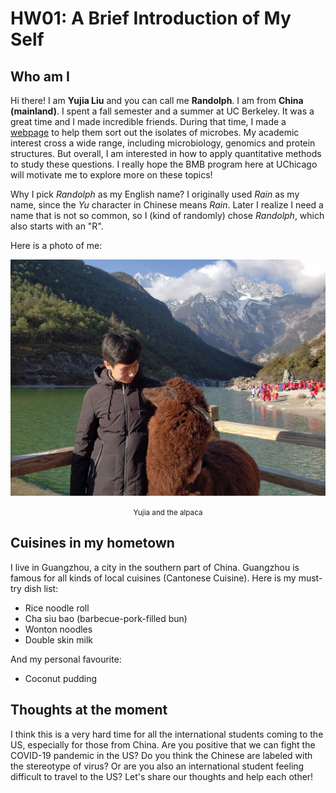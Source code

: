 # HW01: A Brief Introduction of My Self

## Who am I

Hi there! I am **Yujia Liu** and you can call me **Randolph**. I am from **China (mainland)**. I spent a fall semester and a summer at UC Berkeley. It was a great time and I made incredible friends. During that time, I made a [webpage](http://isolates.genomics.lbl.gov) to help them sort out the isolates of microbes. My academic interest cross a wide range, including microbiology, genomics and protein structures. But overall, I am interested in how to apply quantitative methods to study these questions. I really hope the BMB program here at UChicago will motivate me to explore more on these topics!

Why I pick *Randolph* as my English name? I originally used *Rain* as my name, since the *Yu* character in Chinese means *Rain*. Later I realize I need a name that is not so common, so I (kind of randomly) chose *Randolph*, which also starts with an "R".

Here is a photo of me:

![Yujia and the alpaca](Yujia_and_the_alpaca.jpg)

<center><small>Yujia and the alpaca</small></center>

## Cuisines in my hometown

I live in Guangzhou, a city in the southern part of China. Guangzhou is famous for all kinds of local cuisines (Cantonese Cuisine). Here is my must-try dish list:

- Rice noodle roll
- Cha siu bao (barbecue-pork-filled bun)
- Wonton noodles
- Double skin milk

And my personal favourite:

- Coconut pudding

## Thoughts at the moment

I think this is a very hard time for all the international students coming to the US, especially for those from China. Are you positive that we can fight the COVID-19 pandemic in the US? Do you think the Chinese are labeled with the stereotype of virus? Or are you also an international student feeling difficult to travel to the US? Let's share our thoughts and help each other!